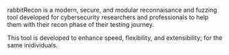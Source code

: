 rabbitRecon is a modern, secure, and modular reconnaisance and fuzzing tool developed for cybersecurity researchers and professionals
to help them with their recon phase of their testing journey.

This tool is developed to enhance speed, flexibility, and extensibility; for the same inidividuals.
